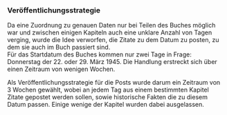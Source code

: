 ### Veröffentlichungsstrategie

Da eine Zuordnung zu genauen Daten nur bei Teilen des Buches möglich war und zwischen einigen Kapiteln auch eine unklare Anzahl von Tagen verging, wurde die Idee verworfen, die Zitate zu dem Datum zu posten, zu dem sie auch im Buch passiert sind.  
Für das Startdatum des Buches kommen nur zwei Tage in Frage: Donnerstag der 22. oder 29. März 1945. Die Handlung erstreckt sich über einen Zeitraum von wenigen Wochen. 

Als Veröffentlichungsstrategie für die Posts wurde darum ein Zeitraum von 3 Wochen gewählt, wobei an jedem Tag aus einem bestimmten Kapitel Zitate gepostet werden sollen, sowie historische Fakten die zu diesem Datum passen. Einige wenige der Kapitel wurden dabei ausgelassen. 
